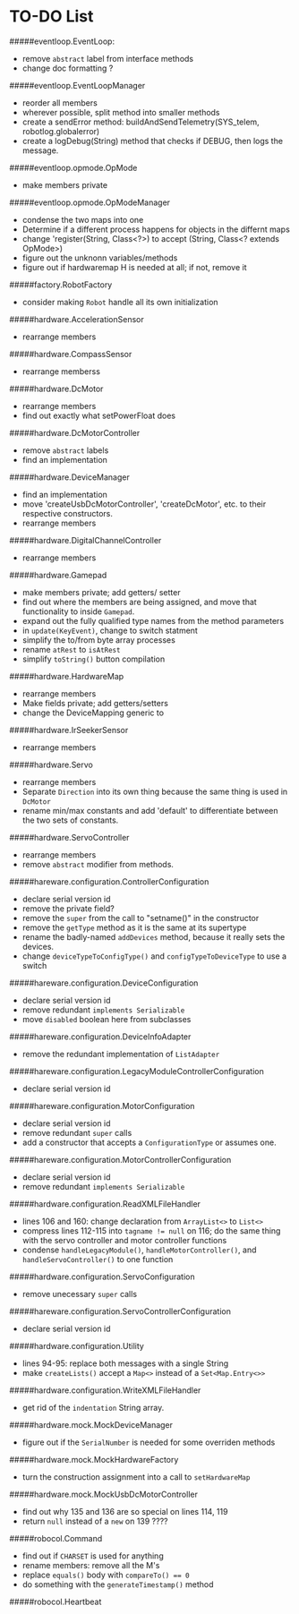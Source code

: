 # TO-DO List

#####eventloop.EventLoop:

* remove `abstract` label from interface methods
* change doc formatting ?

#####eventloop.EventLoopManager

* reorder all members
* wherever possible, split method into smaller methods
* create a sendError method: buildAndSendTelemetry(SYS_telem,  robotlog.globalerror)
* create a logDebug(String) method that checks if DEBUG, then logs the message.

#####eventloop.opmode.OpMode

* make members private

#####eventloop.opmode.OpModeManager

* condense the two maps into one
* Determine if a different process happens for objects in the differnt maps
* change 'register(String, Class<?>) to accept (String, Class<? extends OpMode>)
* figure out the unknonn variables/methods
* figure out if hardwaremap H is needed at all; if not, remove it

#####factory.RobotFactory

* consider making `Robot` handle all its own initialization

#####hardware.AccelerationSensor

* rearrange members

#####hardware.CompassSensor

* rearrange memberss

#####hardware.DcMotor

* rearrange members
* find out exactly what setPowerFloat does

#####hardware.DcMotorController

* remove `abstract` labels
* find an implementation

#####hardware.DeviceManager

* find an implementation
* move 'createUsbDcMotorController', 'createDcMotor', etc. to their respective constructors.
* rearrange members

#####hardware.DigitalChannelController

* rearrange members

#####hardware.Gamepad

* make members private; add getters/ setter
* find out where the members are being assigned, and move that functionality to inside `Gamepad`.
* expand out the fully qualified type names from the method parameters
* in `update(KeyEvent)`, change to switch statment
* simplify the to/from byte array processes
* rename `atRest` to `isAtRest`
* simplify `toString()` button compilation

#####hardware.HardwareMap

* rearrange members
* Make fields private; add getters/setters
* change the DeviceMapping generic to <T>

#####hardware.IrSeekerSensor

* rearrange members

#####hardware.Servo

* rearrange members
* Separate `Direction` into its own thing because the same thing is used in `DcMotor`
* rename min/max constants and add 'default' to differentiate between the two sets of constants.

#####hardware.ServoController

* rearrange members
* remove `abstract` modifier from methods.

#####hareware.configuration.ControllerConfiguration

* declare serial version id
* remove the private field?
* remove the `super` from the call to "setname()" in the constructor
* remove the `getType` method as it is the same at its supertype
* rename the badly-named `addDevices` method, because it really sets the devices.
* change `deviceTypeToConfigType()` and `configTypeToDeviceType` to use a switch

#####hareware.configuration.DeviceConfiguration

* declare serial version id
* remove redundant `implements Serializable`
* move `disabled` boolean here from subclasses

#####hareware.configuration.DeviceInfoAdapter

* remove the redundant implementation of `ListAdapter`

#####hareware.configuration.LegacyModuleControllerConfiguration

* declare serial version id

#####hareware.configuration.MotorConfiguration

* declare serial version id
* remove redundant `super` calls
* add a constructor that accepts a `ConfigurationType` or assumes one.

#####hareware.configuration.MotorControllerConfiguration

* declare serial version id
* remove redundant `implements Serializable`

#####hardware.configuration.ReadXMLFileHandler

* lines 106 and 160: change declaration from `ArrayList<>` to `List<>`
* compress lines 112-115 into `tagname != null` on 116; do the same thing with the servo controller and motor controller functions
* condense `handleLegacyModule()`, `handleMotorController()`, and `handleServoController()` to one function

#####hardware.configuration.ServoConfiguration

* remove unecessary `super` calls

#####hareware.configuration.ServoControllerConfiguration

* declare serial version id

#####hardware.configuration.Utility

* lines 94-95: replace both messages with a single String
* make `createLists()` accept a `Map<>` instead of a `Set<Map.Entry<>>`

#####hardware.configuration.WriteXMLFileHandler

* get rid of the `indentation` String array.

#####hardware.mock.MockDeviceManager

* figure out if the `SerialNumber` is needed for some overriden methods

#####hardware.mock.MockHardwareFactory

* turn the construction assignment into a call to `setHardwareMap`

#####hardware.mock.MockUsbDcMotorController

* find out why 135 and 136 are so special on lines 114, 119
* return `null` instead of a `new` on 139 ????

#####robocol.Command

* find out if `CHARSET` is used for anything
* rename members: remove all the M's
* replace `equals()` body with `compareTo() == 0`
* do something with the `generateTimestamp()` method

#####robocol.Heartbeat
